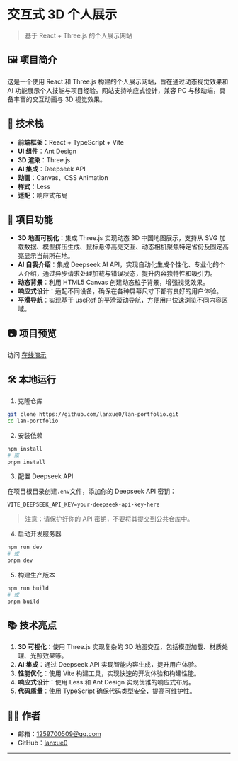 # 交互式 3D 个人展示

> 基于 React + Three.js 的个人展示网站

## 🖼 项目简介

这是一个使用 React 和 Three.js 构建的个人展示网站，旨在通过动态视觉效果和 AI 功能展示个人技能与项目经验。网站支持响应式设计，兼容 PC 与移动端，具备丰富的交互动画与 3D 视觉效果。

## 🚀 技术栈

- **前端框架**：React + TypeScript + Vite
- **UI 组件**：Ant Design
- **3D 渲染**：Three.js
- **AI 集成**：Deepseek API
- **动画**：Canvas、CSS Animation
- **样式**：Less
- **适配**：响应式布局

## 🎯 项目功能

- **3D 地图可视化**：集成 Three.js 实现动态 3D 中国地图展示，支持从 SVG 加载数据、模型挤压生成、鼠标悬停高亮交互、动态相机聚焦特定省份及固定高亮显示当前所在地。
- **AI 自我介绍**：集成 Deepseek AI API，实现自动化生成个性化、专业化的个人介绍，通过异步请求处理加载与错误状态，提升内容独特性和吸引力。
- **动态背景**：利用 HTML5 Canvas 创建动态粒子背景，增强视觉效果。
- **响应式设计**：适配不同设备，确保在各种屏幕尺寸下都有良好的用户体验。
- **平滑导航**：实现基于 useRef 的平滑滚动导航，方便用户快速浏览不同内容区域。

## 📷 项目预览

访问 [在线演示](https://lanxue0.github.io/lan-portfolio/)

## 🛠️ 本地运行

1. 克隆仓库

```bash
git clone https://github.com/lanxue0/lan-portfolio.git
cd lan-portfolio
```

2. 安装依赖

```bash
npm install
# 或
pnpm install
```

3. 配置 Deepseek API

在项目根目录创建`.env`文件，添加你的 Deepseek API 密钥：

```
VITE_DEEPSEEK_API_KEY=your-deepseek-api-key-here
```

> 注意：请保护好你的 API 密钥，不要将其提交到公共仓库中。

4. 启动开发服务器

```bash
npm run dev
# 或
pnpm dev
```

5. 构建生产版本

```bash
npm run build
# 或
pnpm build
```

## 📚 技术亮点

1. **3D 可视化**：使用 Three.js 实现复杂的 3D 地图交互，包括模型加载、材质处理、光照效果等。
2. **AI 集成**：通过 Deepseek API 实现智能内容生成，提升用户体验。
3. **性能优化**：使用 Vite 构建工具，实现快速的开发体验和构建性能。
4. **响应式设计**：使用 Less 和 Ant Design 实现优雅的响应式布局。
5. **代码质量**：使用 TypeScript 确保代码类型安全，提高可维护性。

## 👨‍💻 作者

- 邮箱：1259700509@qq.com
- GitHub：[lanxue0](https://github.com/lanxue0)

---
